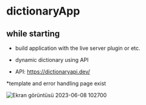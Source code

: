 # dictionaryApp
## while starting

* build application with the live server plugin or etc.
 
* dynamic dictionary using API
 
* API: https://dictionaryapi.dev/

*template and error handling page exist 

![Ekran görüntüsü 2023-06-08 102700](https://github.com/yarumiks/dictionaryApp/assets/107761103/69727666-7cdf-4ddd-b4ad-4fe86dae8887)
